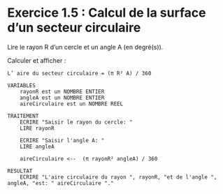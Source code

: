 # Exercice 1.5 : Calcul de la surface d’un secteur circulaire
Lire le rayon R d’un cercle et un angle A (en degré(s)).

Calculer et afficher :

    L’ aire du secteur circulaire = (π R² A) / 360

```
VARIABLES
    rayonR est un NOMBRE ENTIER
    angleA est un NOMBRE ENTIER
    aireCirculaire est un NOMBRE REEL

TRAITEMENT
    ECRIRE "Saisir le rayon du cercle: "
    LIRE rayonR
   
    ECRIRE "Saisir l'angle A: "
    LIRE angleA

    aireCirculaire <--  (π rayonR² angleA) / 360

RESULTAT
    ECRIRE "L'aire circulaire du rayon ", rayonR, "et de l'angle ", angleA, "est: " aireCirculaire "."

```